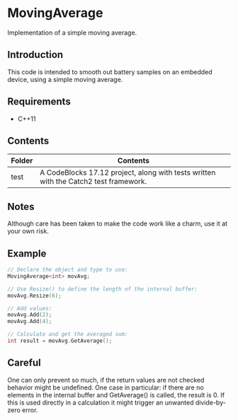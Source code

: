 
# MovingAverage
Implementation of a simple moving average.

## Introduction
This code is intended to smooth out battery samples on an embedded device, using a simple moving average.

## Requirements

 - C++11

## Contents

| Folder | Contents |
| ------ | -------- |
| test | A CodeBlocks 17.12 project, along with tests written with the Catch2 test framework. |

## Notes
Although care has been taken to make the code work like a charm, use it at your own risk.

## Example
```cpp
// Declare the object and type to use:
MovingAverage<int> movAvg;

// Use Resize() to define the length of the internal buffer:
movAvg.Resize(6);

// Add values:
movAvg.Add(2);
movAvg.Add(4);

// Calculate and get the averaged sum:
int result = movAvg.GetAverage();
```

## Careful
One can only prevent so much, if the return values are not checked behavior might be undefined. One case in particular: if there are no elements in the internal buffer and GetAverage() is called, the result is 0. If this is used directly in a calculation it might trigger an unwanted divide-by-zero error.
